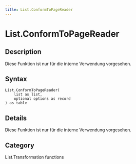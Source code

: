 ```yaml
---
title: List.ConformToPageReader
---
```


# List.ConformToPageReader


## Description

Diese Funktion ist nur für die interne Verwendung vorgesehen.


## Syntax

```powerquery
List.ConformToPageReader(
    list as list,
    optional options as record
) as table
```


## Details

Diese Funktion ist nur für die interne Verwendung vorgesehen.



## Category
List.Transformation functions
